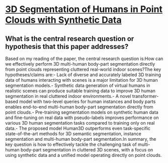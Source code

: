 # [3D Segmentation of Humans in Point Clouds with Synthetic Data](https://arxiv.org/abs/2212.00786)

## What is the central research question or hypothesis that this paper addresses?

 Based on my reading of the paper, the central research question is:How can we effectively perform 3D multi-human body-part segmentation directly from point clouds representing cluttered real-world indoor scenes?The key hypotheses/claims are:- Lack of diverse and accurately labeled 3D training data of humans interacting with scenes is a major limitation for 3D human segmentation models.- Synthetic data generation of virtual humans in realistic scenes can produce suitable training data to improve 3D human segmentation in real cluttered indoor environments.- A novel transformer-based model with two-level queries for human instances and body parts enables end-to-end multi-human body-part segmentation directly from point clouds.- Pre-training segmentation models on synthetic human data and fine-tuning on real data with pseudo-labels improves performance on various 3D human segmentation tasks compared to training only on real data.- The proposed model Human3D outperforms even task-specific state-of-the-art methods for 3D semantic segmentation, instance segmentation and multi-human body-part segmentation.In summary, the key question is how to effectively tackle the challenging task of multi-human body-part segmentation in cluttered 3D scenes, with a focus on using synthetic data and a unified model operating directly on point clouds.
